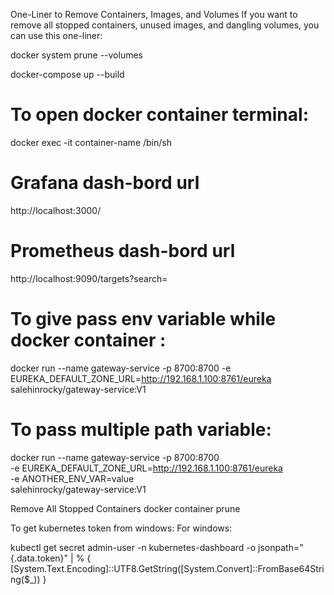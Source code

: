 One-Liner to Remove Containers, Images, and Volumes
If you want to remove all stopped containers, unused images, and dangling volumes, you can use this one-liner:

docker system prune --volumes

docker-compose up --build

# To open docker container terminal:
docker exec -it container-name /bin/sh

# Grafana dash-bord url
http://localhost:3000/

# Prometheus dash-bord url
http://localhost:9090/targets?search=


# To give pass env variable while docker container :
docker run --name gateway-service -p 8700:8700 -e EUREKA_DEFAULT_ZONE_URL=http://192.168.1.100:8761/eureka salehinrocky/gateway-service:V1

# To pass multiple path variable:
docker run --name gateway-service -p 8700:8700 \
-e EUREKA_DEFAULT_ZONE_URL=http://192.168.1.100:8761/eureka \
-e ANOTHER_ENV_VAR=value \
salehinrocky/gateway-service:V1


Remove All Stopped Containers
docker container prune


To get kubernetes token from windows:
For windows:

kubectl get secret admin-user -n kubernetes-dashboard -o jsonpath="{.data.token}" | % { [System.Text.Encoding]::UTF8.GetString([System.Convert]::FromBase64String($_)) }

